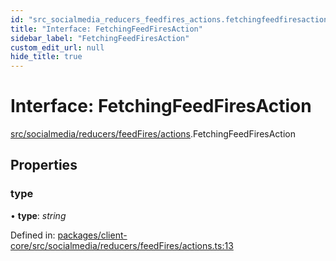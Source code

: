 ```yaml
---
id: "src_socialmedia_reducers_feedfires_actions.fetchingfeedfiresaction"
title: "Interface: FetchingFeedFiresAction"
sidebar_label: "FetchingFeedFiresAction"
custom_edit_url: null
hide_title: true
---
```


# Interface: FetchingFeedFiresAction

[src/socialmedia/reducers/feedFires/actions](../modules/src_socialmedia_reducers_feedfires_actions.md).FetchingFeedFiresAction

## Properties

### type

• **type**: *string*

Defined in: [packages/client-core/src/socialmedia/reducers/feedFires/actions.ts:13](https://github.com/xr3ngine/xr3ngine/blob/7e8e151f1/packages/client-core/src/socialmedia/reducers/feedFires/actions.ts#L13)

